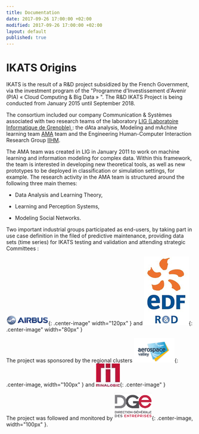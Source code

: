 ```yaml
---
title: Documentation
date: 2017-09-26 17:00:00 +02:00
modified: 2017-09-26 17:00:00 +02:00
layout: default
published: true
---
```



IKATS Origins
=============

IKATS is the result of a R&D project subsidized by the French Government, via the investment program of the "Programme d'Investissement d'Avenir (PIA) « Cloud Computing & Big Data » ".
The R&D IKATS Project is being conducted from January 2015 until September 2018.

The consortium included our company Communication & Systèmes associated with two research teams of the laboratory <a href="https://www.liglab.fr ">LIG (Laboratoire Informatique de Grenoble) </a> : the  dAta analysis, Modeling and mAchine learning team <a href="https://www.liglab.fr/en/research/research-areas-and-teams/ama"> AMA</a> team and the Engineering Human-Computer Interaction
Research Group <a href="http://iihm.imag.fr/en/">IIHM</a>.

The AMA team was created in LIG in January 2011 to work on machine learning and information modeling for complex data. Within this framework, the team is interested in developing new theoretical tools, as well as new prototypes to be deployed in classification or simulation settings, for example. The research activity in the AMA team is structured around the following three main themes:

- Data Analysis and Learning Theory,

- Learning and Perception Systems,

- Modeling Social Networks.


Two important industrial groups participated as end-users, by taking part in use case definition in the filed of predictive maintenance, providing data sets (time series) for IKATS testing and validation and attending strategic Committees :

![AIRBUS R&D](/img/Logo_AIB_RetD.png ){: .center-image" width="120px" }
and
![EDF R&D](/img/Logo_EDF_RetD.png ){: .center-image" width="80px" }

The project was sponsored by the regional clusters ![Aerospace Valley](/img/logo_aese.png ){: .center-image, width="100px" }  and ![Minalogic](/img/logo_minalogic.jpg ){: .center-image" }

The project was followed and monitored by ![DGE](/img/logo_DGE.png ){: .center-image, width="100px" }.
